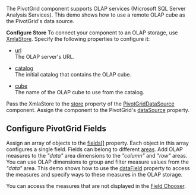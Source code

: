 The PivotGrid component supports OLAP services (Microsoft SQL Server Analysis Services). This demo shows how to use a remote OLAP cube as the PivotGrid's data source.

**Configure Store**
To connect your component to an OLAP storage, use [XmlaStore](/Documentation/ApiReference/Data_Layer/XmlaStore/). Specify the following properties to configure it:    

- [url](/Documentation/ApiReference/Data_Layer/XmlaStore/Configuration/#url)        
The OLAP server's URL.

- [catalog](/Documentation/ApiReference/Data_Layer/XmlaStore/Configuration/#catalog)        
The initial catalog that contains the OLAP cube.

- [cube](/Documentation/ApiReference/Data_Layer/XmlaStore/Configuration/#cube)       
The name of the OLAP cube to use from the catalog.

Pass the XmlaStore to the [store](/Documentation/ApiReference/Data_Layer/PivotGridDataSource/Configuration/store/) property of the [PivotGridDataSource](/Documentation/ApiReference/Data_Layer/PivotGridDataSource/) component. Assign the component to the PivotGrid's [dataSource](/Documentation/ApiReference/UI_Components/dxPivotGrid/Configuration/#dataSource) property.
## Configure PivotGrid Fields
Assign an array of objects to the [fields[]](/Documentation/ApiReference/Data_Layer/PivotGridDataSource/Configuration/fields/) property. Each object in this array configures a single field. Fields can belong to different [areas](/Documentation/ApiReference/Data_Layer/PivotGridDataSource/Configuration/fields/#area). Add OLAP measures to the *"data"* area dimensions to the *"column"* and *"row"* areas. You can use OLAP dimensions to group and filter measure values from the *"data"* area. This demo shows how to use the [dataField](/Documentation/ApiReference/Data_Layer/PivotGridDataSource/Configuration/fields/#dataField) property to access the measures and specify ways to these measures in the OLAP storage. 

You can access the measures that are not displayed in the [Field Chooser](/Documentation/ApiReference/UI_Components/dxPivotGrid/Configuration/fieldChooser/).
